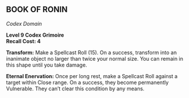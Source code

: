## BOOK OF RONIN  
_Codex Domain_

**Level 9 Codex Grimoire**  
**Recall Cost: 4**

**Transform:** Make a Spellcast Roll (15). On a success, transform into an inanimate object no larger than twice your normal size. You can remain in this shape until you take damage.  

**Eternal Enervation:** Once per long rest, make a Spellcast Roll against a target within Close range. On a success, they become permanently Vulnerable. They can’t clear this condition by any means.  